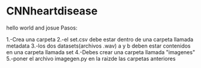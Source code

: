 # CNNheartdisease
hello world and josue
Pasos:

1.-Crea una carpeta
2.-el set.csv debe estar dentro de una carpeta llamada metadata
3.-los dos datasets(archivos .wav) a y b deben estar contenidos en una carpeta llamada set
4.-Debes crear una carpeta llamada "imagenes"
5.-poner el archivo imagegen.py en la raizde las carpetas anteriores

